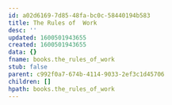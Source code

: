 ```yaml
---
id: a02d6169-7d85-48fa-bc0c-58440194b583
title: The Rules of  Work
desc: ''
updated: 1600501943655
created: 1600501943655
data: {}
fname: books.the_rules_of_work
stub: false
parent: c992f0a7-674b-4114-9033-2ef3c1d45706
children: []
hpath: books.the_rules_of_work
---
```

## 
